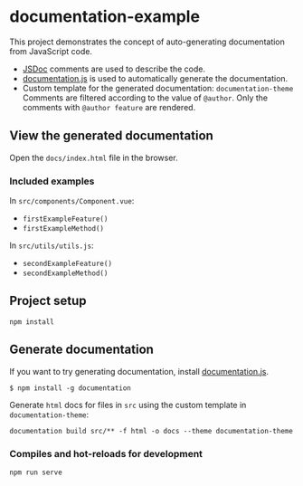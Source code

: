 # documentation-example

This project demonstrates the concept of auto-generating documentation from JavaScript code.

- [JSDoc](https://jsdoc.app/index.html) comments are used to describe the code.
- [documentation.js](https://github.com/documentationjs/documentation) is used to automatically generate the documentation.
- Custom template for the generated documentation: ```documentation-theme``` Comments are filtered according to the value of ```@author```. Only the comments with ```@author feature``` are rendered.

## View the generated documentation
Open the ```docs/index.html``` file in the browser.

### Included examples
In ```src/components/Component.vue```:
- ```firstExampleFeature()```
- ```firstExampleMethod()```

In ```src/utils/utils.js```:
- ```secondExampleFeature()```
- ```secondExampleMethod()```


## Project setup
```
npm install
```

## Generate documentation
If you want to try generating documentation, install [documentation.js](https://github.com/documentationjs/documentation).
```
$ npm install -g documentation
```

Generate ```html``` docs for files in ```src``` using the custom template in ```documentation-theme```:
```
documentation build src/** -f html -o docs --theme documentation-theme
```

### Compiles and hot-reloads for development
```
npm run serve
```
